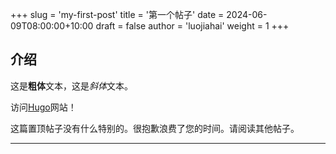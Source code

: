 +++
slug = 'my-first-post'
title = '第一个帖子'
date = 2024-06-09T08:00:00+10:00
draft = false
author = 'luojiahai'
weight = 1
+++

## 介绍

这是**粗体**文本，这是*斜体*文本。

访问[Hugo](https://gohugo.io)网站！

这篇置顶帖子没有什么特别的。很抱歉浪费了您的时间。请阅读其他帖子。

---
